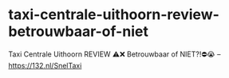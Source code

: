 # taxi-centrale-uithoorn-review-betrouwbaar-of-niet
Taxi Centrale Uithoorn REVIEW ⚠️❌ Betrouwbaar of NIET?!⛔️😭 – https://132.nl/SnelTaxi
